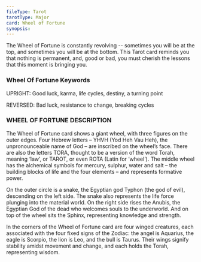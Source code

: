 ```yaml
---
fileType: Tarot
tarotType: Major
card: Wheel of Fortune
synopsis: 
---
```

The Wheel of Fortune is constantly revolving -- sometimes you will be at the top, and sometimes you will be at the bottom. This Tarot card reminds you that nothing is permanent, and, good or bad, you must cherish the lessons that this moment is bringing you.

### Wheel Of Fortune Keywords

UPRIGHT: Good luck, karma, life cycles, destiny, a turning point

REVERSED: Bad luck, resistance to change, breaking cycles

### WHEEL OF FORTUNE DESCRIPTION

The Wheel of Fortune card shows a giant wheel, with three figures on the outer edges. Four Hebrew letters – YHVH (Yod Heh Vau Heh), the unpronounceable name of God – are inscribed on the wheel’s face. There are also the letters TORA, thought to be a version of the word Torah, meaning ‘law’, or TAROT, or even ROTA (Latin for ‘wheel’). The middle wheel has the alchemical symbols for mercury, sulphur, water and salt – the building blocks of life and the four elements – and represents formative power.

On the outer circle is a snake, the Egyptian god Typhon (the god of evil), descending on the left side. The snake also represents the life force plunging into the material world. On the right side rises the Anubis, the Egyptian God of the dead who welcomes souls to the underworld. And on top of the wheel sits the Sphinx, representing knowledge and strength.

In the corners of the Wheel of Fortune card are four winged creatures, each associated with the four fixed signs of the Zodiac: the angel is Aquarius, the eagle is Scorpio, the lion is Leo, and the bull is Taurus. Their wings signify stability amidst movement and change, and each holds the Torah, representing wisdom.